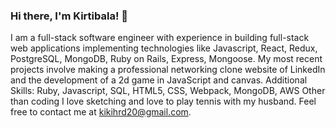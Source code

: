 ### Hi there, I'm Kirtibala! 👋

<!--
**Kirti-Harode/Kirti-Harode** is a ✨ _special_ ✨ repository because its `README.md` (this file) appears on your GitHub profile.

Here are some ideas to get you started:

- 🔭 I’m currently working on ...
- 🌱 I’m currently learning ...
- 👯 I’m looking to collaborate on ...
- 🤔 I’m looking for help with ...
- 💬 Ask me about ...
- 📫 How to reach me: ...
- 😄 Pronouns: ...
- ⚡ Fun fact: ...
-->
I am a full-stack software engineer with experience in building full-stack web applications implementing technologies like Javascript, React, Redux, PostgreSQL, MongoDB, Ruby on Rails, Express, Mongoose. My most recent projects involve making a professional networking clone website of LinkedIn and the development of a 2d game in JavaScript and canvas. 
Additional Skills:  Ruby, Javascript, SQL, HTML5, CSS,  Webpack, MongoDB, AWS
Other than coding I love sketching and love to play tennis with my husband.
Feel free to contact me at  kikihrd20@gmail.com.

